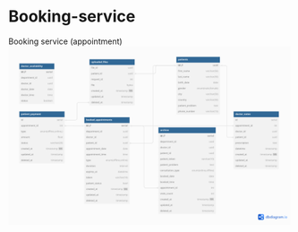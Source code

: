 # Booking-service
Booking service (appointment)
![Booking service database architecture](https://github.com/yigitaliyevamubina/Booking-service/blob/main/Booking%20service.png)
